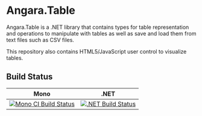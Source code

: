 # Angara.Table
Angara.Table is a .NET library that contains types for table representation and operations to manipulate with tables as well as save and load them from text files such as CSV files.

This repository also contains HTML5/JavaScript user control to visualize tables.

## Build Status

Mono | .NET
---- | ----
[![Mono CI Build Status](https://img.shields.io/travis/predictionmachines/Angara.Table/master.svg)](https://travis-ci.org/predictionmachines/Angara.Table) | [![.NET Build Status](https://img.shields.io/appveyor/ci/dvoits/angara-table/master.svg)](https://ci.appveyor.com/project/dvoits/angara-table)

